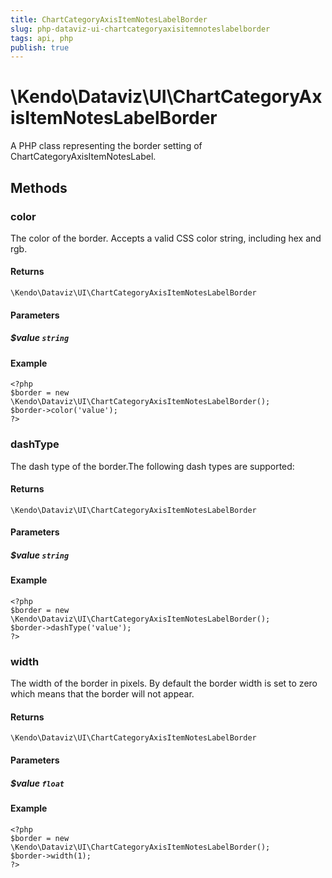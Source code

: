 ```yaml
---
title: ChartCategoryAxisItemNotesLabelBorder
slug: php-dataviz-ui-chartcategoryaxisitemnoteslabelborder
tags: api, php
publish: true
---
```


# \Kendo\Dataviz\UI\ChartCategoryAxisItemNotesLabelBorder

A PHP class representing the border setting of ChartCategoryAxisItemNotesLabel.


## Methods

### color
The color of the border. Accepts a valid CSS color string, including hex and rgb.

#### Returns
`\Kendo\Dataviz\UI\ChartCategoryAxisItemNotesLabelBorder`

#### Parameters

##### $value `string`



#### Example 
    <?php
    $border = new \Kendo\Dataviz\UI\ChartCategoryAxisItemNotesLabelBorder();
    $border->color('value');
    ?>

### dashType
The dash type of the border.The following dash types are supported:

#### Returns
`\Kendo\Dataviz\UI\ChartCategoryAxisItemNotesLabelBorder`

#### Parameters

##### $value `string`



#### Example 
    <?php
    $border = new \Kendo\Dataviz\UI\ChartCategoryAxisItemNotesLabelBorder();
    $border->dashType('value');
    ?>

### width
The width of the border in pixels. By default the border width is set to zero which means that the border will not appear.

#### Returns
`\Kendo\Dataviz\UI\ChartCategoryAxisItemNotesLabelBorder`

#### Parameters

##### $value `float`



#### Example 
    <?php
    $border = new \Kendo\Dataviz\UI\ChartCategoryAxisItemNotesLabelBorder();
    $border->width(1);
    ?>

 
